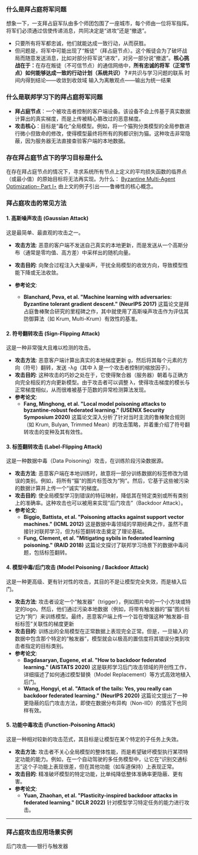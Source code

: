 ### **什么是拜占庭将军问题**
想象一下，一支拜占庭军队由多个师团包围了一座城市，每个师由一位将军指挥。将军们必须通过信使传递消息，共同决定是“进攻”还是“撤退”。
- 只要所有将军都忠诚，他们就能达成一致行动，从而获胜。
- 但问题是，将军中可能出现了“叛徒”（拜占庭节点）。这个叛徒会为了破坏战局而随意发送消息，比如对部分将军说“进攻”，对另一部分说“撤退”。
​**​核心挑战在于：​**​ 在存在叛徒（不可信节点）的通信网络中，​**​所有忠诚的将军（正常节点）如何能够达成一致的行动计划（系统共识）？​**
#共识与学习问题的联系
时间内得到结论——收敛到收敛域
输入为离散观点——输出为统一结果

### **什么是联邦学习下的拜占庭将军问题**
- **拜占庭节点​**​：一个被攻击者控制的客户端设备。该设备不会上传基于真实数据计算出的真实梯度，而是上传被精心篡改过的恶意梯度。
- ​**​攻击核心​**​：目标是“毒化”全局模型。例如，将一个猫狗分类模型的全局参数进行微小但致命的修改，使得模型最终将所有的狗都识别为猫。这种攻击非常隐蔽，因为服务器无法直接查验客户端的本地数据。

### **存在拜占庭节点下的学习目标是什么**
在存在拜占庭节点的情况下，寻求系统所有节点上定义的平均损失函数的临界点（或最小值）的原始目标将无法再实现。为什么：
[Byzantine Multi-Agent Optimization– Part I⋆](obsidian://open?vault=Note&file=%E8%AE%BA%E6%96%87%E7%A0%94%E7%A9%B6%2F2025.10.9%2F3.1Byzantine%20Multi-Agent%20Optimization%E2%80%93%20Part%20I%E2%8B%86)
由上文的例子引出——鲁棒性的核心概念。

### 拜占庭攻击的常见方法
#### 1. 高斯噪声攻击 (Gaussian Attack)
这是最简单、最直观的攻击之一。
- **攻击方法**: 恶意的客户端不发送自己真实的本地更新，而是发送从一个高斯分布（通常是零均值、高方差）中采样出的随机向量。
- **攻击目的**: 向聚合过程注入大量噪声，干扰全局模型的收敛方向，导致模型性能下降或无法收敛。
- **参考论文**:
    
    - **Blanchard, Peva, et al. "Machine learning with adversaries: Byzantine tolerant gradient descent." (NeurIPS 2017)** 这篇论文是拜占庭鲁棒聚合研究的里程碑之作，其中就使用了高斯噪声攻击作为评估其防御算法（如 Krum, Multi-Krum）有效性的基准。

#### 2. 符号翻转攻击 (Sign-Flipping Attack)
这是一种非常强大且难以检测的攻击。
- **攻击方法**: 恶意客户端计算出真实的本地梯度更新 g，然后将其每个元素的方向（符号）翻转，发送 -λg（其中 λ 是一个攻击者控制的缩放因子）。
- **攻击目的**: 这种攻击的巧妙之处在于，它使得聚合器（服务器）朝着与正确方向完全相反的方向更新模型。由于攻击者可以调整 λ，使得攻击梯度的模长与正常梯度相似，从而很难被基于范数的异常检测算法发现。
- **参考论文**:
    - **Fang, Minghong, et al. "Local model poisoning attacks to byzantine-robust federated learning." (USENIX Security Symposium 2020)** 这篇论文深入分析了针对当时主流的鲁棒聚合规则（如 Krum, Bulyan, Trimmed Mean）的攻击策略，并着重介绍了符号翻转攻击的变种及其有效性。

#### 3. 标签翻转攻击 (Label-Flipping Attack)
这是一种数据中毒（Data Poisoning）攻击，在训练阶段污染数据源。
- **攻击方法**: 恶意客户端在本地训练时，故意将一部分训练数据的标签修改为错误的类别。例如，将所有“猫”的图片标签改为“狗”。然后，它基于这些被污染的数据计算并上传一个“诚实”的梯度。
- **攻击目的**: 使全局模型学习到错误的特征映射，降低其在特定类别或所有类别上的准确率。这种攻击也可以被用来实现“后门攻击”（Backdoor Attack）。
- **参考论文**:
    - **Biggio, Battista, et al. "Poisoning attacks against support vector machines." (ICML 2012)** 这是数据中毒领域的早期经典之作，虽然不直接针对联邦学习，但为标签翻转攻击奠定了理论基础。
    - **Fung, Clement, et al. "Mitigating sybils in federated learning poisoning." (RAID 2018)** 这篇论文探讨了联邦学习场景下的数据中毒问题，包括标签翻转。

#### 4. 模型中毒/后门攻击 (Model Poisoning / Backdoor Attack)
这是一种更高级、更有针对性的攻击，其目的不是让模型完全失效，而是植入后门。
- **攻击方法**: 攻击者设定一个“触发器”（trigger），例如图片中的一个小方块或特定的logo。然后，他们通过污染本地数据（例如，将带有触发器的“猫”图片标记为“狗”）来训练模型。最终，恶意客户端上传一个旨在增强这种“触发器-目标标签”关联性的梯度更新
- **攻击目的**: 训练出的全局模型在正常数据上表现完全正常。但是，一旦输入的数据中包含那个特定的“触发器”，模型就会以极高的置信度将其错误分类到攻击者指定的目标类别。
- **参考论文**:
    - **Bagdasaryan, Eugene, et al. "How to backdoor federated learning." (AISTATS 2020)** 这是联邦学习后门攻击领域的开创性工作，详细描述了如何通过模型替换（Model Replacement）等方式高效地植入后门。
    - **Wang, Hongyi, et al. "Attack of the tails: Yes, you really can backdoor federated learning." (NeurIPS 2020)** 这篇论文提出了一种更隐蔽的后门攻击方法，即使在数据分布异构（Non-IID）的情况下也同样有效。

#### 5. 功能中毒攻击 (Function-Poisoning Attack)
这是一种相对较新的攻击范式，其目标是让模型在某个特定的子任务上失效。
- **攻击方法**: 攻击者不关心全局模型的整体性能，而是希望破坏模型执行某项特定功能的能力。例如，在一个自动驾驶的多任务模型中，让它在“识别交通标志”这个子功能上表现很差，但在其他功能（如车道保持）上表现正常。
- **攻击目的**: 精准破坏模型的特定功能，比单纯降低整体准确率更隐蔽、更有害。
- **参考论文**:
    - **Yuan, Zhaohan, et al. "Plasticity-inspired backdoor attacks in federated learning." (ICLR 2022)** 针对模型学习特定任务的能力进行攻击。
---

### 拜占庭攻击应用场景实例
后门攻击——银行与触发器


